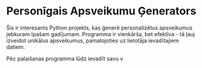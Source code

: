# Personīgais Apsveikumu Ģenerators

Šis ir interesants Python projekts, kas ģenerē personalizētus apsveikumus jebkuram īpašam gadījumam. Programma ir vienkārša, bet efektīva - tā ļauj izveidot unikālus apsveikumus, pamatojoties uz lietotāja ievadītajiem datiem.

Pēc palaišanas programma lūdz ievadīt savu v